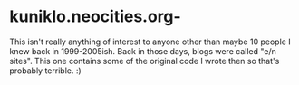 # kuniklo.neocities.org-

This isn't really anything of interest to anyone other than maybe 10 people I knew back in 1999-2005ish. Back in those days, blogs were called "e/n sites". This one contains some of the original code I wrote then so that's probably terrible. :)
